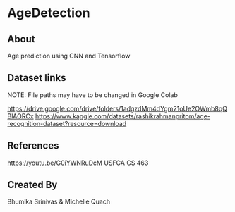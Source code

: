 # AgeDetection

## About
Age prediction using CNN and Tensorflow

## Dataset links
NOTE: File paths may have to be changed in Google Colab

https://drive.google.com/drive/folders/1adgzdMm4dYgm21oUe2OWmb8qQBlAORCx
https://www.kaggle.com/datasets/rashikrahmanpritom/age-recognition-dataset?resource=download

## References
https://youtu.be/G0iYWNRuDcM
USFCA CS 463

## Created By
Bhumika Srinivas & Michelle Quach
